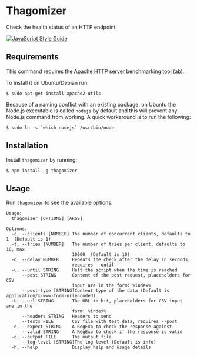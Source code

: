 Thagomizer
==========

Check the health status of an HTTP endpoint.

[![JavaScript Style Guide](https://img.shields.io/badge/code%20style-standard-brightgreen.svg)](http://standardjs.com/)

Requirements
------------

This command requires the 
[Apache HTTP server benchmarking tool (ab)](https://httpd.apache.org/docs/current/programs/ab.html).

To install it on Ubuntu/Debian run:

    $ sudo apt-get install apache2-utils

Because of a naming conflict with an existing package, on Ubuntu the Node.js executable is called `nodejs` by default
and this will prevent any Node.js command from working. A quick workaround is to run the following:

    $ sudo ln -s `which nodejs` /usr/bin/node

Installation
------------

Install `thagomizer` by running:

    $ npm install -g thagomizer

Usage
-----

Run `thagomizer` to see the available options:

```
Usage:
  thagomizer [OPTIONS] [ARGS]

Options: 
  -c, --clients [NUMBER] The number of concurrent clients, defaults to 1  (Default is 1)
  -t, --tries [NUMBER]   The number of tries per client, defaults to 10, max 
                         10000  (Default is 10)
  -d, --delay NUMBER     Repeats the check after the delay in seconds, 
                         requires --until 
  -u, --until STRING     Halt the script when the time is reached
      --post STRING      Content of the post request, placeholders for CSV 
                         input are in the form: %index% 
      --post-type [STRING]Content type of the data (Default is application/x-www-form-urlencoded)
  -U, --url STRING       The URL to hit, placeholders for CSV input are in the 
                         form: %index% 
      --headers STRING   Headers to send
      --tests FILE       CSV file with test data, requires --post
  -e, --expect STRING    A RegExp to check the response against
      --valid STRING     A RegExp to check if the response is valid
  -o, --output FILE      The output file
      --log-level [STRING]The log level (Default is info)
  -h, --help             Display help and usage details

```

